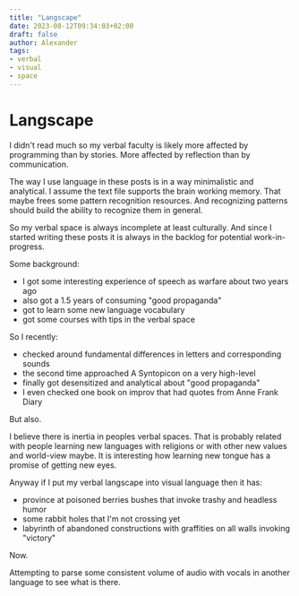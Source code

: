```yaml
---
title: "Langscape"
date: 2023-08-12T09:34:03+02:00
draft: false
author: Alexander
tags:
- verbal
- visual
- space
---
```


# Langscape

I didn't read much so my verbal faculty is likely more affected by programming than by stories.
More affected by reflection than by communication.

The way I use language in these posts is in a way minimalistic and analytical.
I assume the text file supports the brain working memory.
That maybe frees some pattern recognition resources.
And recognizing patterns should build the ability to recognize them in general.

So my verbal space is always incomplete at least culturally.
And since I started writing these posts it is always in the backlog for potential work-in-progress.

Some background:
- I got some interesting experience of speech as warfare about two years ago
- also got a 1.5 years of consuming "good propaganda"
- got to learn some new language vocabulary
- got some courses with tips in the verbal space

So I recently:
- checked around fundamental differences in letters and corresponding sounds
- the second time approached A Syntopicon on a very high-level
- finally got desensitized and analytical about "good propaganda"
- I even checked one book on improv that had quotes from Anne Frank Diary

But also.

I believe there is inertia in peoples verbal spaces.
That is probably related with people learning new languages with religions or with other new values and world-view maybe.
It is interesting how learning new tongue has a promise of getting new eyes.

Anyway if I put my verbal langscape into visual language then it has:
- province at poisoned berries bushes that invoke trashy and headless humor
- some rabbit holes that I'm not crossing yet
- labyrinth of abandoned constructions with graffities on all walls invoking "victory"

Now.

Attempting to parse some consistent volume of audio with vocals in another language to see what is there.
